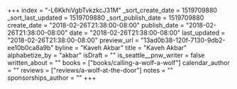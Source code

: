 +++
index = "-L6KkhiVgbTvkzkcJ31M"
_sort_create_date = 1519709880
_sort_last_updated = 1519709880
_sort_publish_date = 1519709880
create_date = "2018-02-26T21:38:00-08:00"
publish_date = "2018-02-26T21:38:00-08:00"
date = "2018-02-26T21:38:00-08:00"
last_updated = "2018-02-26T21:38:00-08:00"
preview_url = "13ad0b38-120f-7130-9db2-ee10b0ca8a9b"
byline = "Kaveh Akbar"
title = "Kaveh Akbar"
alphabetize_by = "akbar"
isDraft = ""
is_seattle__pnw_writer = false
written_about = ""
books = ["books/calling-a-wolf-a-wolf"]
calendar_author = ""
reviews = ["reviews/a-wolf-at-the-door"]
notes = ""
sponsorships_author = ""
+++
